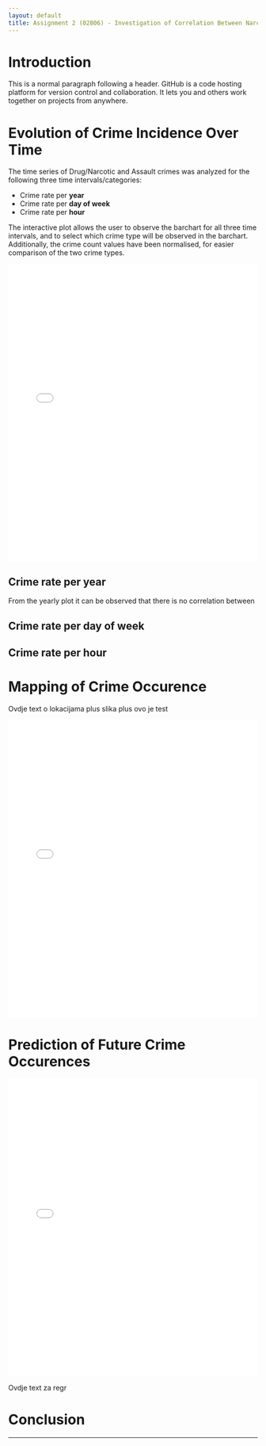 ```yaml
---
layout: default
title: Assignment 2 (02806) - Investigation of Correlation Between Narcotic and Assault Incidents in San Francisco
---
```



# Introduction

This is a normal paragraph following a header. GitHub is a code hosting platform for version control and collaboration. It lets you and others work together on projects from anywhere.


# Evolution of Crime Incidence Over Time

The time series of Drug/Narcotic and Assault crimes was analyzed for the following three time intervals/categories: 

* Crime rate per **year**
* Crime rate per **day of week**
* Crime rate per **hour**  

The interactive plot allows the user to observe the barchart for all three time intervals, and to select which crime type will be observed in the barchart. Additionally, the crime count values have been normalised, for easier comparison  of the two crime types.

<iframe src="crimes_plot1.html" style="width:100%;height:600px;border:none;"></iframe>

## Crime rate per year

From the yearly plot it can be observed that there is no correlation between



## Crime rate per day of week





## Crime rate per hour

# Mapping of Crime Occurence

Ovdje text o lokacijama plus slika plus ovo je test

<iframe src="choropleth_mapbox.html" style="width:100%;height:600px;border:none;"></iframe>


# Prediction of Future Crime Occurences

<iframe src="crime_regression_plots.html" style="width:100%;height:600px;border:none;"></iframe>

Ovdje text za regr

# Conclusion

* * *


